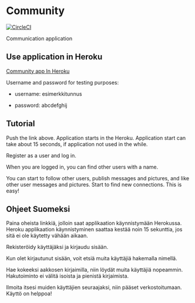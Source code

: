 # Community
[![CircleCI](https://circleci.com/gh/Robustic/Community.svg?style=svg)](https://circleci.com/gh/Robustic/Community)

Communication application

## Use application in Heroku
[Community app In Heroku](https://sheltered-oasis-48861.herokuapp.com)

Username and password for testing purposes:

- username: esimerkkitunnus

- password: abcdefghij

## Tutorial

Push the link above. Application starts in the Heroku.
Application start can take about 15 seconds, if application not used in the while.

Register as a user and log in.

When you are logged in, you can find other users with a name.

You can start to follow other users, publish messages and pictures, and like other user messages and pictures. Start to find new connections. This is easy!

## Ohjeet Suomeksi

Paina oheista linkkiä, jolloin saat applikaation käynnistymään Herokussa.
Heroku applikaation käynnistyminen saattaa kestää noin 15 sekunttia, jos sitä ei ole käytetty vähään aikaan.

Rekisteröidy käyttäjäksi ja kirjaudu sisään.

Kun olet kirjautunut sisään, voit etsiä muita käyttäjiä hakemalla nimellä.

Hae kokeeksi aakkosen kirjaimilla, niin löydät muita käyttäjiä nopeammin. Hakutoiminto ei välitä isoista ja pienistä kirjaimista.

Ilmoita itsesi muiden käyttäjien seuraajaksi, niin pääset verkostoitumaan. Käyttö on helppoa!
